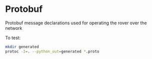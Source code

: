 # Protobuf
Protobuf message declarations used for operating the rover over the network

To test: 
```bash
mkdir generated
protoc -I=. --python_out=generated *.proto
```
